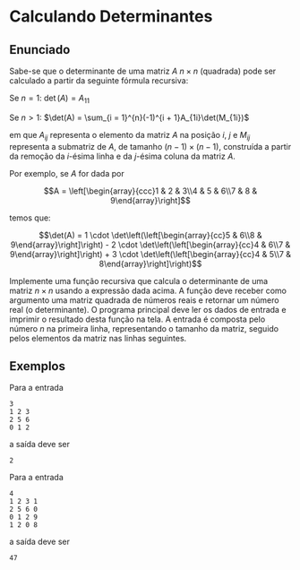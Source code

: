 # Calculando Determinantes

## Enunciado

Sabe-se que o determinante de uma matriz $A\ n \times n$ (quadrada)
pode ser calculado a partir da seguinte fórmula recursiva:

Se $n = 1$: $\det(A) = A_{11}$

Se $n > 1$: $\det(A) = \sum_{i = 1}^{n}(-1)^{i + 1}A_{1i}\det(M_{1i})$

em que $A_{ij}$ representa o elemento da matriz $A$ na posição 
$i$, $j$ e $M_{ij}$ representa a submatriz de $A$, de tamanho
$(n - 1) \times (n - 1)$, construída a partir da remoção da
$i$-ésima linha e da $j$-ésima coluna da matriz $A$.

Por exemplo, se $A$ for dada por

$$A = \left[\begin{array}{ccc}1 & 2 & 3\\4 & 5 & 6\\7 & 8 & 9\end{array}\right]$$

temos que:

$$\det(A) = 1 \cdot \det\left(\left[\begin{array}{cc}5 & 6\\8 & 9\end{array}\right]\right) - 2 \cdot \det\left(\left[\begin{array}{cc}4 & 6\\7 & 9\end{array}\right]\right) + 3 \cdot \det\left(\left[\begin{array}{cc}4 & 5\\7 & 8\end{array}\right]\right)$$

Implemente uma função recursiva que calcula o determinante de uma matriz
$n \times n$ usando a expressão dada acima. A função deve receber
como argumento uma matriz quadrada de números reais e retornar um
número real (o determinante). O programa principal deve ler os
dados de entrada e imprimir o resultado desta função na tela.
A entrada é composta pelo número $n$ na primeira linha, representando
o tamanho da matriz, seguido pelos elementos da matriz nas linhas
seguintes.

## Exemplos

Para a entrada

    3
    1 2 3
    2 5 6
    0 1 2

a saída deve ser

    2

Para a entrada

    4
    1 2 3 1
    2 5 6 0
    0 1 2 9
    1 2 0 8

a saída deve ser

    47